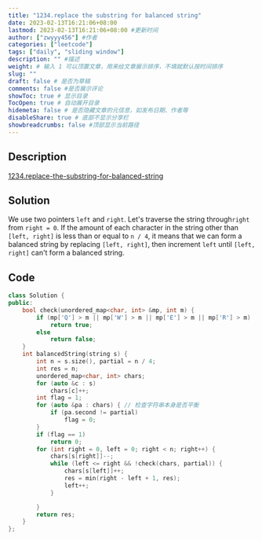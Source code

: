 ```yaml
---
title: "1234.replace the substring for balanced string"
date: 2023-02-13T16:21:06+08:00
lastmod: 2023-02-13T16:21:06+08:00 #更新时间
author: ["zwyyy456"] #作者
categories: ["leetcode"]
tags: ["daily", "sliding window"]
description: "" #描述
weight: # 输入 1 可以顶置文章，用来给文章展示排序，不填就默认按时间排序
slug: ""
draft: false # 是否为草稿
comments: false #是否展示评论
showToc: true # 显示目录
TocOpen: true # 自动展开目录
hidemeta: false # 是否隐藏文章的元信息，如发布日期、作者等
disableShare: true # 底部不显示分享栏
showbreadcrumbs: false #顶部显示当前路径
---
```

## Description
[1234.replace-the-substring-for-balanced-string](https://leetcode.com/problems/replace-the-substring-for-balanced-string/)

## Solution
We use two pointers `left` and `right`. Let's traverse the string through`right` from `right = 0`. If the amount of each character in the string other than `[left, right]` is less than or equal to `n / 4`, it means that we can form a balanced string by replacing `[left, right]`, then increment `left` until `[left, right]` can't form a balanced string.

## Code
```cpp
class Solution {
public:
    bool check(unordered_map<char, int> &mp, int m) {
        if (mp['Q'] > m || mp['W'] > m || mp['E'] > m || mp['R'] > m)
            return true;
        else
            return false;
    }
    int balancedString(string s) {
        int n = s.size(), partial = n / 4;
        int res = n;
        unordered_map<char, int> chars;
        for (auto &c : s)
            chars[c]++;
        int flag = 1;
        for (auto &pa : chars) { // 检查字符串本身是否平衡
            if (pa.second != partial)
                flag = 0;
        }
        if (flag == 1)
            return 0;
        for (int right = 0, left = 0; right < n; right++) {
            chars[s[right]]--;
            while (left <= right && !check(chars, partial)) {
                chars[s[left]]++;
                res = min(right - left + 1, res);
                left++;  
            }

        }
        return res;
    }
};
```